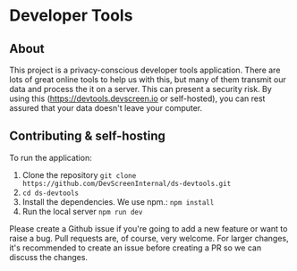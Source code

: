 # Developer Tools

## About

This project is a privacy-conscious developer tools application. There are lots of great online tools to help us with this, but many of them transmit our data and process the it on a server. This can present a security risk. By using this (https://devtools.devscreen.io or self-hosted), you can rest assured that your data doesn't leave your computer.

## Contributing & self-hosting

To run the application:

1. Clone the repository `git clone https://github.com/DevScreenInternal/ds-devtools.git`
1. `cd ds-devtools`
1. Install the dependencies. We use npm.: `npm install`
1. Run the local server `npm run dev`

Please create a Github issue if you're going to add a new feature or want to raise a bug. Pull requests are, of course, very welcome. For larger changes, it's recommended to create an issue before creating a PR so we can discuss the changes.
